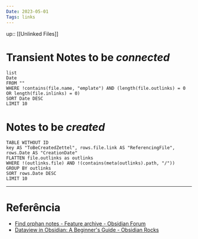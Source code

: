 ```yaml
---
Date: 2023-05-01
Tags: links
---
```

up:: [[Unlinked Files]]

# Transient Notes to be *connected*
```dataview
list
Date
FROM ""
WHERE !contains(file.name, "emplate") AND (length(file.outlinks) = 0 OR length(file.inlinks) = 0)
SORT Date DESC
LIMIT 10
```

# Notes to be *created*
```dataview
TABLE WITHOUT ID 
key AS "ToBeCreatedZettel", rows.file.link AS "ReferencingFile", rows.Date AS "CreationDate"
FLATTEN file.outlinks as outlinks
WHERE !(outlinks.file) AND !(contains(meta(outlinks).path, "/"))
GROUP BY outlinks
SORT rows.Date DESC
LIMIT 10
```

---
# Referência
- [Find orphan notes - Feature archive - Obsidian Forum](https://forum.obsidian.md/t/find-orphan-notes/817/15)
- [Dataview in Obsidian: A Beginner's Guide - Obsidian Rocks](https://obsidian.rocks/dataview-in-obsidian-a-beginners-guide/)